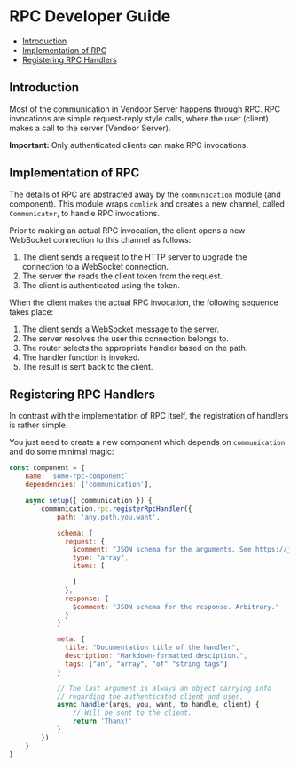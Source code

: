 # RPC Developer Guide

  * [Introduction](#introduction)
  * [Implementation of RPC](#implementation-of-rpc)
  * [Registering RPC Handlers](#registering-rpc-handlers)

## Introduction

Most of the communication in Vendoor Server happens through RPC. RPC invocations are simple request-reply style calls, where the user (client) makes a call to the server (Vendoor Server).

**Important:** Only authenticated clients can make RPC invocations.

## Implementation of RPC

The details of RPC are abstracted away by the `communication` module (and component). This module wraps `comlink` and creates a new channel, called `Communicator`, to handle RPC invocations.

Prior to making an actual RPC invocation, the client opens a new WebSocket connection to this channel as follows:

  1. The client sends a request to the HTTP server to upgrade the connection to a WebSocket connection.
  1. The server the reads the client token from the request.
  1. The client is authenticated using the token.

When the client makes the actual RPC invocation, the following sequence takes place:

  1. The client sends a WebSocket message to the server.
  1. The server resolves the user this connection belongs to.
  1. The router selects the appropriate handler based on the path.
  1. The handler function is invoked.
  1. The result is sent back to the client.

## Registering RPC Handlers

In contrast with the implementation of RPC itself, the registration of handlers is rather simple.

You just need to create a new component which depends on `communication` and do some minimal magic:

~~~~JavaScript
const component = {
    name: 'some-rpc-component`
    dependencies: ['communication'],

    async setup({ communication }) {
        communication.rpc.registerRpcHandler({
            path: 'any.path.you.want',

            schema: {
              request: {
                $comment: "JSON schema for the arguments. See https://json-schema.org/understanding-json-schema/reference/array.html#tuple-validation"
                type: "array",
                items: [

                ]
              },
              response: {
                $comment: "JSON schema for the response. Arbitrary."
              }
            }

            meta: {
              title: "Documentation title of the handler",
              description: "Markdown-formatted desciption.",
              tags: ["an", "array", "of" "string tags"]
            }

            // The last argument is always an object carrying info
            // regarding the authenticated client and user.
            async handler(args, you, want, to handle, client) {
                // Will be sent to the client.
                return 'Thanx!'
            }
        })
    }
}
~~~~

